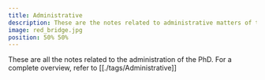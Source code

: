 ```yaml
---
title: Administrative
description: These are the notes related to administrative matters of the PhD
image: red_bridge.jpg
position: 50% 50%
---
```


These are all the notes related to the administration of the PhD.
For a complete overview, refer to [[./tags/Administrative]]
